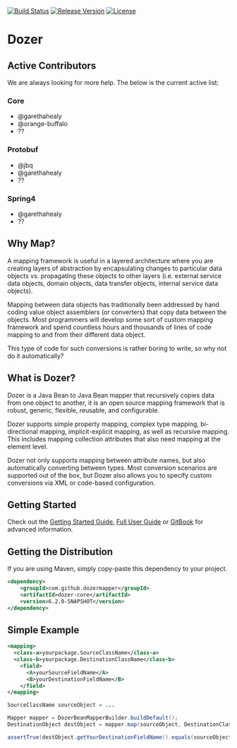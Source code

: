 [![Build Status](https://travis-ci.org/DozerMapper/dozer.svg?branch=master)](https://travis-ci.org/DozerMapper/dozer)
[![Release Version](https://img.shields.io/maven-central/v/com.github.dozermapper/dozer-core.svg?maxAge=2592000)](https://mvnrepository.com/artifact/com.github.dozermapper/dozer-core)
[![License](https://img.shields.io/hexpm/l/plug.svg?maxAge=2592000)]()

# Dozer
## Active Contributors
We are always looking for more help. The below is the current active list:

### Core
- @garethahealy
- @orange-buffalo
- ??

### Protobuf
- @jbq
- @garethahealy
- ??

### Spring4
- @garethahealy
- ??

## Why Map?
A mapping framework is useful in a layered architecture where you are creating layers of abstraction by encapsulating changes to particular data objects vs. propagating these objects to other layers (i.e. external service data objects, domain objects, data transfer objects, internal service data objects).

Mapping between data objects has traditionally been addressed by hand coding value object assemblers (or converters) that copy data between the objects. Most programmers will develop some sort of custom mapping framework and spend countless hours and thousands of lines of code mapping to and from their different data object.

This type of code for such conversions is rather boring to write, so why not do it automatically?


## What is Dozer?
Dozer is a Java Bean to Java Bean mapper that recursively copies data from one object to another, it is an open source mapping framework that is robust, generic, flexible, reusable, and configurable.

Dozer supports simple property mapping, complex type mapping, bi-directional mapping, implicit-explicit mapping, as well as recursive mapping. This includes mapping collection attributes that also need mapping at the element level.

Dozer not only supports mapping between attribute names, but also automatically converting between types. Most conversion scenarios are supported out of the box, but Dozer also allows you to specify custom conversions via XML or code-based configuration.

## Getting Started
Check out the [Getting Started Guide](https://dozermapper.github.io/gitbook/documentation/gettingstarted.html), [Full User Guide](https://dozermapper.github.io/user-guide.pdf) or [GitBook](https://dozermapper.github.io/gitbook/) for advanced information.

## Getting the Distribution
If you are using Maven, simply copy-paste this dependency to your project.

```XML
<dependency>
    <groupId>com.github.dozermapper</groupId>
    <artifactId>dozer-core</artifactId>
    <version>6.2.0-SNAPSHOT</version>
</dependency>
```

## Simple Example
```XML
<mapping>
  <class-a>yourpackage.SourceClassName</class-a>
  <class-b>yourpackage.DestinationClassName</class-b>
    <field>
      <A>yourSourceFieldName</A>
      <B>yourDestinationFieldName</B>
    </field>
</mapping>
```

```Java
SourceClassName sourceObject = ...

Mapper mapper = DozerBeanMapperBuilder.buildDefault();
DestinationObject destObject = mapper.map(sourceObject, DestinationClassName.class);

assertTrue(destObject.getYourDestinationFieldName().equals(sourceObject.getYourSourceFieldName));
```
